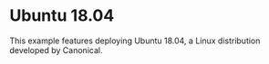 # Ubuntu 18.04

This example features deploying Ubuntu 18.04, a Linux distribution developed by Canonical.
